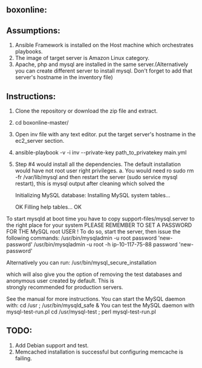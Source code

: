boxonline:
----------

Assumptions:
------------
1. Ansible Framework is installed on the Host machine which orchestrates playbooks.
2. The image of target server is Amazon Linux category.
2. Apache, php and mysql are installed in the same server.(Alternatively you can create different server to install mysql. Don't forget to add that server's hostname in the inventory file)

Instructions:
-------------
1. Clone the repository or download the zip file and extract.

2. cd boxonline-master/

3. Open inv file with any text editor. put the target server's hostname in the ec2_server section.

4. ansible-playbook -v -i inv --private-key path_to_privatekey main.yml
5. Step #4 would install all the dependencies. The default installation would have not root user right privileges.
   a. You would need ro sudo rm -fr /var/lib/mysql and then restart the server (sudo service mysql restart), 
       this is mysql output after cleaning which solved the 

      Initializing MySQL database: Installing MySQL system tables...
      
    OK
    Filling help tables...
    OK
  
  To start mysqld at boot time you have to copy
  support-files/mysql.server to the right place for your system
  PLEASE REMEMBER TO SET A PASSWORD FOR THE MySQL root USER !
  To do so, start the server, then issue the following commands:
  /usr/bin/mysqladmin -u root password 'new-password'
  /usr/bin/mysqladmin -u root -h ip-10-117-75-88 password 'new-password'
  
  Alternatively you can run:
  /usr/bin/mysql_secure_installation
  
  which will also give you the option of removing the test databases and anonymous user created by default. This is    
  strongly recommended for production servers.
  
  See the manual for more instructions.
  You can start the MySQL daemon with:
  cd /usr ; /usr/bin/mysqld_safe &
  You can test the MySQL daemon with mysql-test-run.pl
  cd /usr/mysql-test ; perl mysql-test-run.pl
  
TODO:
-----
1. Add Debian support and test.
2. Memcached installation is successful but configuring memcache is failing.
